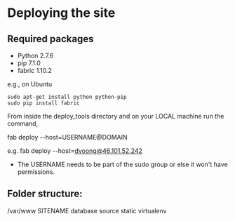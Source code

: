 Deploying the site
====================

## Required packages

* Python 2.7.6
* pip 7.1.0
* fabric 1.10.2

e.g., on Ubuntu

    sudo apt-get install python python-pip
    sudo pip install fabric

From inside the deploy_tools directory and on your LOCAL machine run the command,

fab deploy --host=USERNAME@DOMAIN

e.g. fab deploy --host=dvoong@46.101.52.242

* The USERNAME needs to be part of the sudo group or else it won't have permissions.

## Folder structure:

/var/www
   SITENAME
      database
      source
      static
      virtualenv
